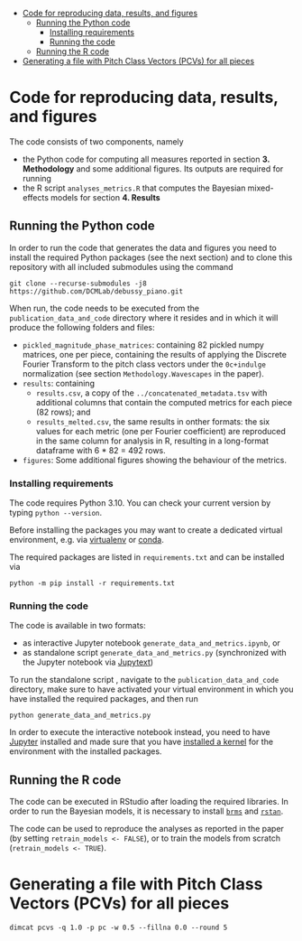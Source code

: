 <!-- TOC -->
* [Code for reproducing data, results, and figures](#code-for-reproducing-data-results-and-figures)
  * [Running the Python code](#running-the-python-code)
    * [Installing requirements](#installing-requirements)
    * [Running the code](#running-the-code)
  * [Running the R code](#running-the-r-code)
* [Generating a file with Pitch Class Vectors (PCVs) for all pieces](#generating-a-file-with-pitch-class-vectors-pcvs-for-all-pieces)
<!-- TOC -->

# Code for reproducing data, results, and figures

The code consists of two components, namely

* the Python code for computing all measures reported in section **3. Methodology** and some additional figures. 
  Its outputs are required for running
* the R script `analyses_metrics.R` that computes the Bayesian mixed-effects models for section
  **4. Results**


## Running the Python code

In order to run the code that generates the data and figures you need to install the required Python packages 
(see the next section) and to clone this repository with all included submodules using the command

    git clone --recurse-submodules -j8 https://github.com/DCMLab/debussy_piano.git

When run, the code needs to be executed from the `publication_data_and_code` directory where it resides and
in which it will produce the following folders and files:

* `pickled_magnitude_phase_matrices`: containing 82 pickled numpy matrices, one per piece, containing the results of
  applying the Discrete Fourier Transform to the pitch class vectors under the `0c+indulge` normalization (see section 
  `Methodology.Wavescapes` in the paper).
* `results`: containing 
  * `results.csv`, a copy of the `../concatenated_metadata.tsv` with additional columns that contain the computed 
    metrics for each piece (82 rows); and 
  * `results_melted.csv`, the same results in onther formats: the six values for each metric (one per Fourier coefficient) 
    are reproduced in the same column for analysis in R, resulting in a long-format dataframe with 6 * 82 = 492 rows.
* `figures`: Some additional figures showing the behaviour of the metrics.

### Installing requirements

The code requires Python 3.10. You can check your current version by typing `python --version`.

Before installing the packages you may want to create a dedicated virtual environment, e.g. via
[virtualenv](www.virtualenv.org) or [conda](www.conda.io).

The required packages are listed in `requirements.txt` and can be installed via

    python -m pip install -r requirements.txt

### Running the code

The code is available in two formats:

* as interactive Jupyter notebook `generate_data_and_metrics.ipynb`, or
* as standalone script `generate_data_and_metrics.py` (synchronized with the Jupyter notebook via 
  [Jupytext](jupytext.readthedocs.io/))

To run the standalone script , navigate to the `publication_data_and_code` directory, make sure to have activated your
virtual environment in which you have installed the required packages, and then run

    python generate_data_and_metrics.py

In order to execute the interactive notebook instead, you need to have [Jupyter](http://jupyter.org/install) installed and made sure that you have 
[installed a kernel](https://ipython.readthedocs.io/en/latest/install/kernel_install.html#kernels-for-different-environments) 
for the environment with the installed packages.


## Running the R code

The code can be executed in RStudio after loading the required libraries. In order to run the Bayesian models, it is necessary to install [`brms`](https://cran.r-project.org/web/packages/brms/readme/README.html) and [`rstan`](https://github.com/stan-dev/rstan/wiki/RStan-Getting-Started).

The code can be used to reproduce the analyses as reported in the paper (by setting `retrain_models <- FALSE`), or to train the models from scratch (`retrain_models <- TRUE`).

# Generating a file with Pitch Class Vectors (PCVs) for all pieces

`dimcat pcvs -q 1.0 -p pc -w 0.5 --fillna 0.0 --round 5`

